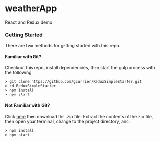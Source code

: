 
# weatherApp
React and Redux demo

### Getting Started

There are two methods for getting started with this repo.

#### Familiar with Git?
Checkout this repo, install dependencies, then start the gulp process with the following:

```
> git clone https://github.com/gcurrier/ReduxSimpleStarter.git
> cd ReduxSimpleStarter
> npm install
> npm start
```

#### Not Familiar with Git?
Click [here](https://github.com/gcurrier/ReduxSimpleStarter/archive/master.zip) then download the .zip file.  Extract the contents of the zip file, then open your terminal, change to the project directory, and:

```
> npm install
> npm start
```
